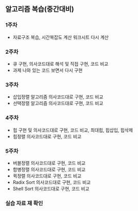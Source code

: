 ## 알고리즘 복습(중간대비)
### 1주차
- 자료구조 복습, 시간복잡도 계산 워크시트 다시 계산

### 2주차
- 큐 구현, 의사코드대로 해석 및 직접 구현, 코드 비교
- 과제 나와 있는 코드 보면서 다시 구현

### 3주차
- 삽입정렬 알고리즘 의사코드대로 구현, 코드 비교
- 선택정렬 알고리즘 의사코드대로 구현, 코드 비교

### 4주차
- 힙 구현 및 의사코드대로 구현, 코드 비교, 최대힙, 힙삽입, 힙삭제
- 힙정렬 의사코드대로 구현, 코드 비교

### 5주차
- 버블정렬 의사코드대로 구현, 코드 비교
- 합병정렬 의사코드대로 구현, 코드 비교
- 퀵정렬 의사코드대로 구현, 코드 비교
- Radix Sort 의사코드대로 구현, 코드 비교
- Shell Sort 의사코드대로 구현, 코드 비교

### 실습 자료 재 확인